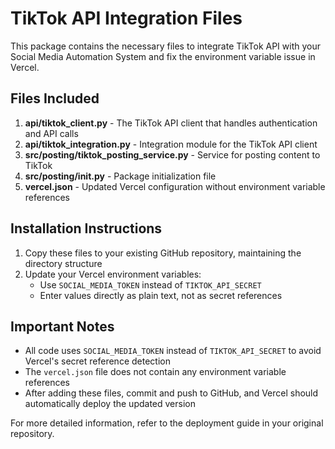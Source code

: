 # TikTok API Integration Files

This package contains the necessary files to integrate TikTok API with your Social Media Automation System and fix the environment variable issue in Vercel.

## Files Included

1. **api/tiktok_client.py** - The TikTok API client that handles authentication and API calls
2. **api/tiktok_integration.py** - Integration module for the TikTok API client
3. **src/posting/tiktok_posting_service.py** - Service for posting content to TikTok
4. **src/posting/__init__.py** - Package initialization file
5. **vercel.json** - Updated Vercel configuration without environment variable references

## Installation Instructions

1. Copy these files to your existing GitHub repository, maintaining the directory structure
2. Update your Vercel environment variables:
   - Use `SOCIAL_MEDIA_TOKEN` instead of `TIKTOK_API_SECRET`
   - Enter values directly as plain text, not as secret references

## Important Notes

- All code uses `SOCIAL_MEDIA_TOKEN` instead of `TIKTOK_API_SECRET` to avoid Vercel's secret reference detection
- The `vercel.json` file does not contain any environment variable references
- After adding these files, commit and push to GitHub, and Vercel should automatically deploy the updated version

For more detailed information, refer to the deployment guide in your original repository.
